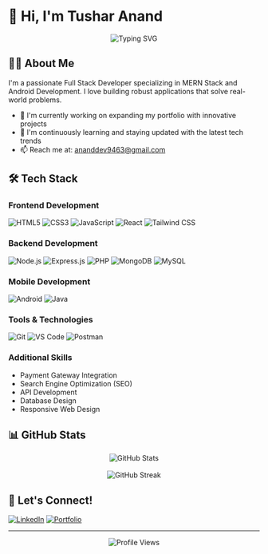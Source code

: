 # 👋 Hi, I'm Tushar Anand

<div align="center">
  <img src="https://readme-typing-svg.demolab.com?font=Fira+Code&weight=600&size=28&duration=4000&pause=1000&color=3F95F7&center=true&vCenter=true&width=435&lines=Full+Stack+Developer;Android+Developer;MERN+Stack+Developer" alt="Typing SVG" />
</div>

## 👨‍💻 About Me

I'm a passionate Full Stack Developer specializing in MERN Stack and Android Development. I love building robust applications that solve real-world problems.

- 🔭 I'm currently working on expanding my portfolio with innovative projects
- 🌱 I'm continuously learning and staying updated with the latest tech trends
- 📫 Reach me at: ananddev9463@gmail.com

## 🛠️ Tech Stack

### Frontend Development
![HTML5](https://img.shields.io/badge/-HTML5-E34F26?style=flat-square&logo=html5&logoColor=white)
![CSS3](https://img.shields.io/badge/-CSS3-1572B6?style=flat-square&logo=css3)
![JavaScript](https://img.shields.io/badge/-JavaScript-F7DF1E?style=flat-square&logo=javascript&logoColor=black)
![React](https://img.shields.io/badge/-React-61DAFB?style=flat-square&logo=react&logoColor=black)
![Tailwind CSS](https://img.shields.io/badge/-Tailwind_CSS-38B2AC?style=flat-square&logo=tailwind-css&logoColor=white)

### Backend Development
![Node.js](https://img.shields.io/badge/-Node.js-339933?style=flat-square&logo=node.js&logoColor=white)
![Express.js](https://img.shields.io/badge/-Express.js-000000?style=flat-square&logo=express)
![PHP](https://img.shields.io/badge/-PHP-777BB4?style=flat-square&logo=php&logoColor=white)
![MongoDB](https://img.shields.io/badge/-MongoDB-47A248?style=flat-square&logo=mongodb&logoColor=white)
![MySQL](https://img.shields.io/badge/-MySQL-4479A1?style=flat-square&logo=mysql&logoColor=white)

### Mobile Development
![Android](https://img.shields.io/badge/-Android-3DDC84?style=flat-square&logo=android&logoColor=white)
![Java](https://img.shields.io/badge/-Java-007396?style=flat-square&logo=java&logoColor=white)

### Tools & Technologies
![Git](https://img.shields.io/badge/-Git-F05032?style=flat-square&logo=git&logoColor=white)
![VS Code](https://img.shields.io/badge/-VS_Code-007ACC?style=flat-square&logo=visual-studio-code&logoColor=white)
![Postman](https://img.shields.io/badge/-Postman-FF6C37?style=flat-square&logo=postman&logoColor=white)

### Additional Skills
- Payment Gateway Integration
- Search Engine Optimization (SEO)
- API Development
- Database Design
- Responsive Web Design

## 📊 GitHub Stats

<div align="center">
  <img src="https://github-readme-stats.vercel.app/api?username=theandroguy&show_icons=true&theme=radical" alt="GitHub Stats" />
</div><br>

<div align="center">
  <img src="https://github-readme-streak-stats.herokuapp.com/?user=theandroguy&theme=radical" alt="GitHub Streak" />
</div>

## 🤝 Let's Connect!

[![LinkedIn](https://img.shields.io/badge/-Connect_on_LinkedIn-0077B5?style=for-the-badge&logo=linkedin&logoColor=white)](https://in.linkedin.com/in/tusharanand2000)
[![Portfolio](https://img.shields.io/badge/-Check_My_Portfolio-4CAF50?style=for-the-badge&logo=google-chrome&logoColor=white)](https://in.linkedin.com/in/tusharanand2000)

---

<div align="center">
  <img src="https://komarev.com/ghpvc/?username=theandroguy&color=blue" alt="Profile Views" />
</div>
